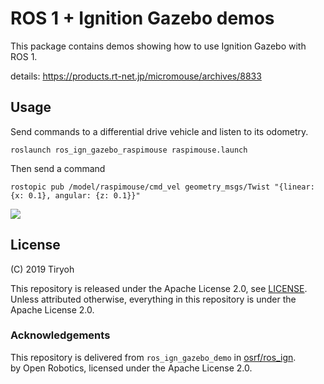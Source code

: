 # ROS 1 + Ignition Gazebo demos

This package contains demos showing how to use Ignition Gazebo with ROS 1.

details: https://products.rt-net.jp/micromouse/archives/8833

## Usage

Send commands to a differential drive vehicle and listen to its odometry.

    roslaunch ros_ign_gazebo_raspimouse raspimouse.launch

Then send a command

    rostopic pub /model/raspimouse/cmd_vel geometry_msgs/Twist "{linear: {x: 0.1}, angular: {z: 0.1}}"

![](https://products.rt-net.jp/micromouse/wp-content/uploads/sites/3/2019/10/Rec-2019-10-06_21.19.28.gif)

## License

(C) 2019 Tiryoh

This repository is released under the Apache License 2.0, see [LICENSE](./LICENSE).
Unless attributed otherwise, everything in this repository is under the Apache License 2.0.

### Acknowledgements

This repository is delivered from `ros_ign_gazebo_demo` in [osrf/ros_ign](https://github.com/osrf/ros_ign).  
by Open Robotics, licensed under the Apache License 2.0.
